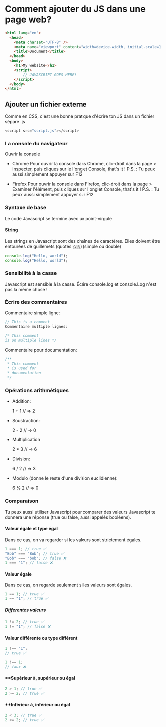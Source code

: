 # **Comment ajouter du JS dans une page web?**

```HTML
<html lang="en">
  <head>
    <meta charset="UTF-8" />
    <meta name="viewport" content="width=device-width, initial-scale=1.0" />
    <title>Document</title>
  </head>
  <body>
    <h1>My website</h1>
    <script>
        // JAVASCRIPT GOES HERE!
    </script>
  </body>
</html>
```

## **Ajouter un fichier externe**

Comme en CSS, c'est une bonne pratique d'écrire ton JS dans un fichier séparé .js

```javascript
<script src="script.js"></script>
```

### **La console du navigateur**

Ouvrir la console

- Chrome
  Pour ouvrir la console dans Chrome, clic-droit dans la page > inspecter, puis cliques sur le l'onglet Console, that's it !
  P.S. : Tu peux aussi simplement appuyer sur F12

- Firefox
  Pour ouvrir la console dans Firefox, clic-droit dans la page > Examiner l'élément, puis cliques sur l'onglet Console, that's it !
  P.S. : Tu peux aussi simplement appuyer sur F12

### **Syntaxe de base**

Le code Javascript se termine avec un point-virgule

#### **String**

Les strings en Javascript sont des chaînes de caractères. Elles doivent être entourées de guillemets (quotes 🇬🇧) (simple ou double)

```javascript
console.log("Hello, world");
console.log("Hello, world");
```

### **Sensibilité à la casse**

Javascript est sensible à la casse. Écrire console.log et console.Log n'est pas la même chose !

### **Écrire des commentaires**

Commentaire simple ligne:

```javascript
// This is a comment
Commentaire multiple lignes:
```

```javascript
/* This comment
is on multiple lines */
```

Commentaire pour documentation:

```javascript
/**
 * This comment
 * is used for
 * documentation
 */
```

### **Opérations arithmétiques**

- Addition:

  1 + 1
  // => 2

- Soustraction:

  2 - 2
  // => 0

- Multiplication

  2 \* 3
  // => 6

- Division:

  6 / 2
  // => 3

- Modulo (donne le reste d'une division euclidienne):

  6 % 2
  // => 0

### **Comparaison**

Tu peux aussi utiliser Javascript pour comparer des valeurs
Javascript te donnera une réponse (true ou false, aussi appelés booléens).

#### **Valeur égale et type égal**

Dans ce cas, on va regarder si les valeurs sont strictement égales.

```javascript
1 === 1; // true ✅
"Bob" === "Bob"; // true ✅
"Bob" === "bob"; // false ❌
1 === "1"; // false ❌
```

#### **Valeur égale**

Dans ce cas, on regarde seulement si les valeurs sont égales.

```javascript
1 == 1; // true ✅
1 == "1"; // true ✅
```

##### **Differentes valeurs**

```javascript
1 != 2; // true ✅
1 != "1"; // false ❌
```

#### **Valeur différente ou type différent**

```javascript
1 !== "1";
// true ✅

1 !== 1;
// faux ❌
```

#### \*\*Supérieur à, supérieur ou égal

```javascript
2 > 1; // true ✅
2 >= 2; // true ✅
```

#### \*\*Inférieur à, inférieur ou égal

```javascript
2 < 3; // true ✅
2 <= 2; // true ✅
```
